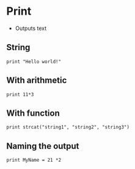 # Print

- Outputs text

## String

```KQL
print "Hello world!"
```

## With arithmetic

```KQL
print 11*3
```

## With function

```KQL
print strcat("string1", "string2", "string3")
```

## Naming the output

```KQL
print MyName = 21 *2
```
